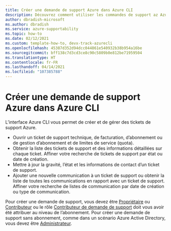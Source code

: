 ```yaml
---
title: Créer une demande de support Azure dans Azure CLI
description: Découvrez comment utiliser les commandes de support az Azure CLI pour créer, mettre à jour et gérer les demandes de support Azure.
author: dbradish-microsoft
ms.author: dbradish
ms.service: azure-supportability
ms.topic: how-to
ms.date: 02/12/2021
ms.custom: template-how-to, devx-track-azurecli
ms.openlocfilehash: 45387d352d94dcc044861e540932b38b954a16be
ms.sourcegitcommit: bff138c7d3cd3ce8c90c5809b0e812be71959504
ms.translationtype: HT
ms.contentlocale: fr-FR
ms.lasthandoff: 04/14/2021
ms.locfileid: "107385788"
---
```

# <a name="create-an-azure-support-request-in-azure-cli"></a>Créer une demande de support Azure dans Azure CLI

L’interface Azure CLI vous permet de créer et de gérer des tickets de support Azure.

- Ouvrir un ticket de support technique, de facturation, d’abonnement ou de gestion d’abonnement et de limites de service (quota).
- Obtenir la liste des tickets de support et des informations détaillées sur chaque ticket. Affiner votre recherche de tickets de support par état ou date de création.
- Mettre à jour la gravité, l’état et les informations de contact d’un ticket de support.
- Ajouter une nouvelle communication à un ticket de support ou obtenir la liste de toutes les communications en rapport avec un ticket de support. Affiner votre recherche de listes de communication par date de création ou type de communication.

Pour créer une demande de support, vous devez être [Propriétaire](/azure/role-based-access-control/built-in-roles#owner) ou [Contributeur](/azure/role-based-access-control/built-in-roles#contributor) ou le rôle [Contributeur de demande de support](/azure/role-based-access-control/built-in-roles#support-request-contributor) doit vous avoir été attribuer au niveau de l’abonnement. Pour créer une demande de support sans abonnement, comme dans un scénario Azure Active Directory, vous devez être [Administrateur](/azure/active-directory/roles/permissions-reference).

[!INCLUDE [azure-cli-prepare-your-environment.md](includes/azure-cli-prepare-your-environment.md)]

## <a name="create-a-support-ticket"></a>Création d’un ticket de support

1. Pour obtenir une liste de services, utilisez la commande [az support services list](/cli/azure/ext/support/support/services#ext_support_az_support_services_list) :

   ```azurecli
   az support services list --output table
   ```

   Pour cet exemple, recherchez la valeur de la **machine virtuelle exécutant Windows**, qui est **6f16735c-b0ae-b275-ad3a-03479cfa1396**.

1. Pour connaître le type de problème et le sous-type de problème qui décrivent votre problème, exécutez la commande [az support services problem-classifications list](/cli/azure/ext/support/support/services/problem-classifications#ext_support_az_support_services_problem_classifications_list) :

   ```azurecli
   az support services problem-classifications list --service-name 6f16735c-b0ae-b275-ad3a-03479cfa1396 --output table
   ```

   Pour cet exemple, recherchez **Impossible de me connecter à ma machine virtuelle / J’ai un problème avec mon IP publique**. Ce type a la valeur **e5c307e3-50ff-5dc9-c8ae-7d35051f88c9**.

1. Créez un ticket en utilisant la commande [az support tickets create](/cli/azure/ext/support/support/tickets#ext_support_az_support_tickets_create) :

   ```azurecli
   az support tickets create --ticket-name "VM012" --title "Issue with public IP" \
      --description "This ticket involves a public IP address of a VM." \
      --problem-classification e5c307e3-50ff-5dc9-c8ae-7d35051f88c9 \
      --severity minimal --contact-first-name Kenneth --contact-last-name Liew \
      --contact-method email --contact-email Kenneth.Liew@Contoso.com \
      --contact-country US --contact-language English --contact-timezone "Pacific Standard Time"
   ```

Un ingénieur de support vous contactera en utilisant la méthode que vous avez indiquée. Pour plus d’informations sur le temps de réponse initial, consultez [Étendue du support et réactivité](/support/plans/response/).

## <a name="manage-support-tickets"></a>Gestion des tickets de support

Pour voir vos tickets de support de votre abonnement actuel, exécutez la commande [az support tickets list](/cli/azure/ext/support/support/tickets#ext_support_az_support_tickets_list) :

```azurecli
az support tickets list
```

Pour voir les tickets de support d’un autre abonnement, exécutez la commande [az account set](/cli/azure/account#az_account_set) pour changer votre abonnement actuel, puis exécutez la commande.

Vous pouvez également mettre à jour un ticket à l’aide de la commande [az support tickets update](/cli/azure/ext/support/support/tickets#ext_support_az_support_tickets_update) :

```azurecli
az support tickets update --ticket-name VM012 --severity moderate
```

## <a name="communicate-about-your-ticket"></a>Communiquer sur votre ticket

Vous ne pouvez pas supprimer un ticket de support créé avec Azure CLI. À la place, envoyez un message pour fermer un ticket. Si vous devez rouvrir une demande de support clôturée, créez un message, qui rouvre automatiquement la demande.

Pour communiquer sur votre ticket, exécutez la commande [az support tickets communications create](/cli/azure/ext/support/support/tickets/communications#ext_support_az_support_tickets_communications_create) :

```azurecli
az support tickets communications create --ticket-name VM012 \
    --communication-name "VM Delay" \
    --communication-body "Delaying VM fixes due to scheduling on our end." \
    --communication-subject "Delaying VM fixes due to scheduling on our end."
```

Pour voir toutes les communications sur un ticket, utilisez la commande [az support tickets communications list](/cli/azure/ext/support/support/tickets/communications#ext_support_az_support_tickets_communications_list) :

```azurecli
az support tickets communications list --ticket-name VM012
```

Cette commande offre un paramètre `--filters` pour affiner vos réponses.

```azurecli
az support tickets communications list --ticket-name VM012 \
    --filters "communicationType eq 'Web'"
```

## <a name="next-steps"></a>Étapes suivantes

- [Questions fréquentes (FAQ) sur le support technique Azure](https://azure.microsoft.com/support/faq/)
- [Niveaux de gravité Azure](https://azure.microsoft.com/support/plans/response/)
- [Guide pratique pour créer un ticket de support via le portail Azure](/azure/azure-portal/supportability/how-to-create-azure-support-request)
